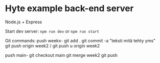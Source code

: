 # Hyte example back-end server

Node.js + Express

Start dev server: `npm run dev` or `npm run start`

Git commands:
push weekx-
git add .
git commit -a "teksti mitä tehty yms"
git push origin week2 / git push u origin week2


push main-
git checkout main
git merge week2
git push
